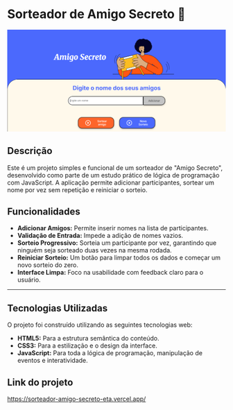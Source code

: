 # Sorteador de Amigo Secreto 🎁

![Prévia do Projeto](assets/imagemprojeto.png) 
## Descrição

Este é um projeto simples e funcional de um sorteador de "Amigo Secreto", desenvolvido como parte de um estudo prático de lógica de programação com JavaScript. A aplicação permite adicionar participantes, sortear um nome por vez sem repetição e reiniciar o sorteio.

## Funcionalidades

* **Adicionar Amigos:** Permite inserir nomes na lista de participantes.
* **Validação de Entrada:** Impede a adição de nomes vazios.
* **Sorteio Progressivo:** Sorteia um participante por vez, garantindo que ninguém seja sorteado duas vezes na mesma rodada.
* **Reiniciar Sorteio:** Um botão para limpar todos os dados e começar um novo sorteio do zero.
* **Interface Limpa:** Foco na usabilidade com feedback claro para o usuário.

---

## Tecnologias Utilizadas

O projeto foi construído utilizando as seguintes tecnologias web:

* **HTML5:** Para a estrutura semântica do conteúdo.
* **CSS3:** Para a estilização e o design da interface.
* **JavaScript:** Para toda a lógica de programação, manipulação de eventos e interatividade.

## Link do projeto

https://sorteador-amigo-secreto-eta.vercel.app/